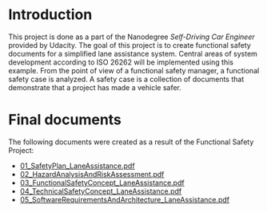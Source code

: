 # Introduction
This project is done as a part of the Nanodegree *Self-Driving Car Engineer* provided by Udacity. The goal of this project is to create functional safety documents for a simplified lane assistance system. Central areas of system development according to ISO 26262 will be implemented using this example. From the point of view of a functional safety manager, a functional safety case is analyzed. A safety case is a collection of documents that demonstrate that a project has made a vehicle safer.

# Final documents
The following documents were created as a result of the Functional Safety Project:
- [01_SafetyPlan_LaneAssistance.pdf](https://github.com/gada1982/CarND-Functional-Safety-Project/blob/master/01_SafetyPlan_LaneAssistance.pdf)
- [02_HazardAnalysisAndRiskAssessment.pdf](https://github.com/gada1982/CarND-Functional-Safety-Project/blob/master/02_HazardAnalysisAndRiskAssessment.pdf)
- [03_FunctionalSafetyConcept_LaneAssistance.pdf](https://github.com/gada1982/CarND-Functional-Safety-Project/blob/master/03_FunctionalSafetyConcept_LaneAssistance.pdf)
- [04_TechnicalSafetyConcept_LaneAssistance.pdf](https://github.com/gada1982/CarND-Functional-Safety-Project/blob/master/04_TechnicalSafetyConcept_LaneAssistance.pdf)
- [05_SoftwareRequirementsAndArchitecture_LaneAssistance.pdf](https://github.com/gada1982/CarND-Functional-Safety-Project/blob/master/05_SoftwareRequirementsAndArchitecture_LaneAssistance.pdf)


